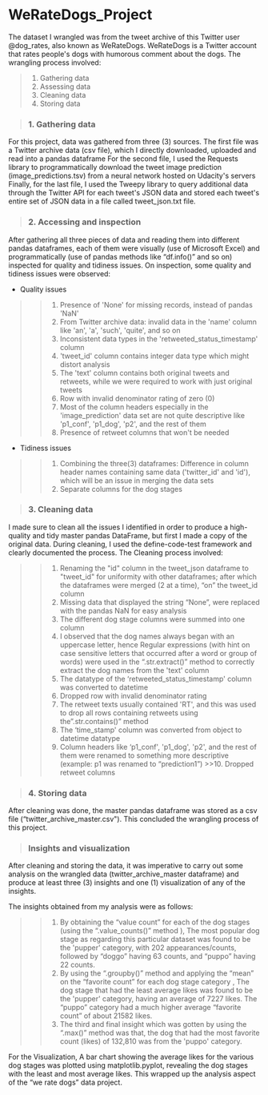 # WeRateDogs_Project
The dataset I wrangled was from the tweet archive of this Twitter user @dog_rates, also known as WeRateDogs. WeRateDogs is a Twitter account that rates people's dogs with humorous comment about the dogs. The wrangling process involved: 
> 1. Gathering data 
> 2. Assessing data 
> 3. Cleaning data 
> 4. Storing data 

> ### 1. Gathering data 
For this project, data was gathered from three (3) sources. The first file was a Twitter archive data (csv file), which I directly downloaded, uploaded and read into a pandas dataframe For the second file, I used the Requests library to programmatically download the tweet image prediction (image_predictions.tsv) from a neural network hosted on Udacity's servers Finally, for the last file, I used the Tweepy library to query additional data through the Twitter API for each tweet's JSON data and stored each tweet's entire set of JSON data in a file called tweet_json.txt file. 

> ### 2. Accessing and inspection 
After gathering all three pieces of data and reading them into different pandas dataframes, each of them were visually (use of Microsoft Excel) and programmatically (use of pandas methods like “df.info()” and so on) inspected for quality and tidiness issues. On inspection, some quality and tidiness issues were observed: 

- Quality issues 
>>1. Presence of 'None' for missing records, instead of pandas 'NaN' 
>>2. From Twitter archive data: invalid data in the 'name' column like 'an', 'a', 'such', 'quite', and so on 
>>3. Inconsistent data types in the 'retweeted_status_timestamp' column 
>>4. 'tweet_id' column contains integer data type which might distort analysis 
>>5. The 'text' column contains both original tweets and retweets, while we were required to work with just original tweets 
>>6. Row with invalid denominator rating of zero (0) 
>>7. Most of the column headers especially in the 'image_prediction' data set are not quite descriptive like 'p1_conf', 'p1_dog', 'p2', and the rest of them 
>>8. Presence of retweet columns that won't be needed 

- Tidiness issues 
>>1. Combining the three(3) dataframes: Difference in column header names containing same data ('twitter_id' and 'id'), which will be an issue in merging the data sets 
>>2. Separate columns for the dog stages 

> ### 3. Cleaning data 
I made sure to clean all the issues I identified in order to produce a high-quality and tidy master pandas DataFrame, but first I made a copy of the original data. During cleaning, I used the define-code-test framework and clearly documented the process. 
The Cleaning process involved: 
>>1. Renaming the "id" column in the tweet_json dataframe to "tweet_id" for uniformity with other dataframes; after which the dataframes were merged (2 at a time), “on” the tweet_id column 
>>2. Missing data that displayed the string “None”, were replaced with the pandas NaN for easy analysis 
>>3. The different dog stage columns were summed into one column 
>>4. I observed that the dog names always began with an uppercase letter, hence Regular expressions (with hint on case sensitive letters that occurred after a word or group of words) were used in the “.str.extract()” method to correctly extract the dog names from the 'text' column 
>>5. The datatype of the ‘retweeted_status_timestamp' column was converted to datetime 
>>6. Dropped row with invalid denominator rating 
>>7. The retweet texts usually contained 'RT', and this was used to drop all rows containing retweets using the”.str.contains()” method 
>>8. The ‘time_stamp' column was converted from object to datetime datatype 
>>9. Column headers like ‘p1_conf', 'p1_dog', 'p2', and the rest of them were renamed to something more descriptive (example: p1 was renamed to “prediction1”) >>10. Dropped retweet columns 

> ### 4. Storing data 
After cleaning was done, the master pandas dataframe was stored as a csv file (“twitter_archive_master.csv"). This concluded the wrangling process of this project.

> ### Insights and visualization
After cleaning and storing the data, it was imperative to carry out some analysis on the wrangled data (twitter_archive_master dataframe) and produce at least three (3) insights and one (1) visualization of any of the insights.

The insights obtained from my analysis were as follows:
>>1. By obtaining the “value count” for each of the dog stages (using the “.value_counts()” method ), The most popular dog stage as regarding this particular dataset was found to be the 'pupper' category, with 202 appearances/counts, followed by “doggo” having 63 counts, and “puppo” having 22 counts.
>>2. By using the “.groupby()” method and applying the “mean” on the “favorite count” for each dog stage category , The dog stage that had the least average likes was found to be the 'pupper' category, having an average of 7227 likes. The “puppo” category had a much higher average “favorite count” of about 21582 likes.
>>3. The third and final insight which was gotten by using the “.max()” method was that, the dog that
had the most favorite count (likes) of 132,810 was from the 'puppo' category.

For the Visualization, A bar chart showing the average likes for the various dog stages was plotted using matplotlib.pyplot, revealing the dog stages with the least and most average likes.
This wrapped up the analysis aspect of the “we rate dogs” data project.

